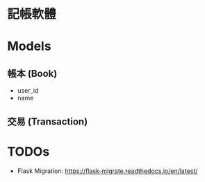 # 記帳軟體

# Models
## 帳本 (Book)
* user_id
* name

## 交易 (Transaction)


# TODOs
* Flask Migration: https://flask-migrate.readthedocs.io/en/latest/